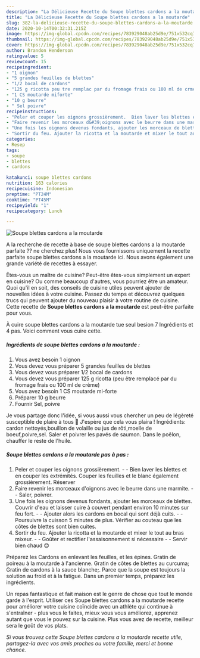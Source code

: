 ```yaml
---
description: "La Délicieuse Recette du Soupe blettes cardons a la moutarde"
title: "La Délicieuse Recette du Soupe blettes cardons a la moutarde"
slug: 382-la-delicieuse-recette-du-soupe-blettes-cardons-a-la-moutarde
date: 2020-10-14T00:32:31.215Z
image: https://img-global.cpcdn.com/recipes/783929048ab25d9e/751x532cq70/soupe-blettes-cardons-a-la-moutarde-photo-principale-de-la-recette.jpg
thumbnail: https://img-global.cpcdn.com/recipes/783929048ab25d9e/751x532cq70/soupe-blettes-cardons-a-la-moutarde-photo-principale-de-la-recette.jpg
cover: https://img-global.cpcdn.com/recipes/783929048ab25d9e/751x532cq70/soupe-blettes-cardons-a-la-moutarde-photo-principale-de-la-recette.jpg
author: Brandon Henderson
ratingvalue: 5
reviewcount: 15
recipeingredient:
- "1 oignon"
- "5 grandes feuilles de blettes"
- "1/2 bocal de cardons"
- "125 g ricotta peu tre remplac par du fromage frais ou 100 ml de crme"
- "1 CS moutarde miforte"
- "10 g beurre"
- " Sel poivre"
recipeinstructions:
- "Peler et couper les oignons grossièrement.  Bien laver les blettes et en couper les extrémités. Couper les feuilles et le blanc également grossièrement. Réserver"
- "Faire revenir les morceaux d&#39;oignons avec le beurre dans une marmite.  Saler, poivrer."
- "Une fois les oignons devenus fondants, ajouter les morceaux de blettes. Couvrir d&#39;eau et laisser cuire à couvert pendant environ 10 minutes sur feu fort.  Ajouter alors les cardons en bocal qui sont déjà cuits.  Poursuivre la cuisson 5 minutes de plus. Vérifier au couteau que les côtes de blettes sont bien cuites."
- "Sortir du feu. Ajouter la ricotta et la moutarde et mixer le tout au bras mixeur.  Goûter et rectifier l&#39;assaisonnement si nécessaire  Servir bien chaud 😊"
categories:
- Resep
tags:
- soupe
- blettes
- cardons

katakunci: soupe blettes cardons 
nutrition: 163 calories
recipecuisine: Indonesian
preptime: "PT24M"
cooktime: "PT45M"
recipeyield: "1"
recipecategory: Lunch

---
```



![Soupe blettes cardons a la moutarde](https://img-global.cpcdn.com/recipes/783929048ab25d9e/751x532cq70/soupe-blettes-cardons-a-la-moutarde-photo-principale-de-la-recette.jpg)

A la recherche de recette à base de soupe blettes cardons a la moutarde parfaite ?? ne cherchez plus! Nous vous fournissons uniquement la recette parfaite soupe blettes cardons a la moutarde ici. Nous avons également une grande variété de recettes à essayer.

Êtes-vous un maître de cuisine? Peut-être êtes-vous simplement un expert en cuisine? Ou comme beaucoup d'autres, vous pourriez être un amateur. Quoi qu'il en soit, des conseils de cuisine utiles peuvent ajouter de nouvelles idées à votre cuisine. Passez du temps et découvrez quelques trucs qui peuvent ajouter du nouveau plaisir à votre routine de cuisine. Cette recette de <strong> Soupe blettes cardons a la moutarde </strong> est peut-être parfaite pour vous.

<!--inarticleads1-->

À cuire soupe blettes cardons a la moutarde tue seul besion 7 Ingrédients et 4 pas. Voici comment vous cuire cette.

##### Ingrédients de soupe blettes cardons a la moutarde :

1. Vous avez besoin 1 oignon
1. Vous devez vous préparer 5 grandes feuilles de blettes
1. Vous devez vous préparer 1/2 bocal de cardons
1. Vous devez vous préparer 125 g ricotta (peu être remplacé par du fromage frais ou 100 ml de crème)
1. Vous avez besoin 1 CS moutarde mi-forte
1. Préparer 10 g beurre
1. Fournir  Sel, poivre


Je vous partage donc l&#39;idée, si vous aussi vous chercher un peu de légèreté susceptible de plaire à tous 🙂 J&#39;espère que cela vous plaira ! Ingrédients: cardon nettoyés,bouillon de volaille ou jus de rôti,moelle de boeuf,poivre,sel. Saler et poivrer les pavés de saumon. Dans le poêlon, chauffer le reste de l&#39;huile. 

<!--inarticleads2-->

##### Soupe blettes cardons a la moutarde pas à pas :

1. Peler et couper les oignons grossièrement. -  - Bien laver les blettes et en couper les extrémités. Couper les feuilles et le blanc également grossièrement. Réserver
1. Faire revenir les morceaux d&#39;oignons avec le beurre dans une marmite. -  - Saler, poivrer.
1. Une fois les oignons devenus fondants, ajouter les morceaux de blettes. Couvrir d&#39;eau et laisser cuire à couvert pendant environ 10 minutes sur feu fort. -  - Ajouter alors les cardons en bocal qui sont déjà cuits. -  - Poursuivre la cuisson 5 minutes de plus. Vérifier au couteau que les côtes de blettes sont bien cuites.
1. Sortir du feu. Ajouter la ricotta et la moutarde et mixer le tout au bras mixeur. -  - Goûter et rectifier l&#39;assaisonnement si nécessaire -  - Servir bien chaud 😊


Préparez les Cardons en enlevant les feuilles, et les épines. Gratin de poireau à la moutarde à l&#39;ancienne. Gratin de côtes de blettes au curcuma; Gratin de cardons à la sauce blanche;. Parce que la soupe est toujours la solution au froid et à la fatigue. Dans un premier temps, préparez les ingrédients. 

<!--inarticleads1-->

<p>
Un repas fantastique et fait maison est le genre de chose que tout le monde garde à l'esprit. Utiliser ces Soupe blettes cardons a la moutarde recette pour améliorer votre cuisine coïncide avec un athlète qui continue à s'entraîner - plus vous le faites, mieux vous vous améliorez, apprenez autant que vous le pouvez sur la cuisine. Plus vous avez de recette, meilleur sera le goût de vos plats.
</p>

<p>
<i>Si vous trouvez cette Soupe blettes cardons a la moutarde recette utile, partagez-la avec vos amis proches ou votre famille, merci et bonne chance.</i>
</p>
